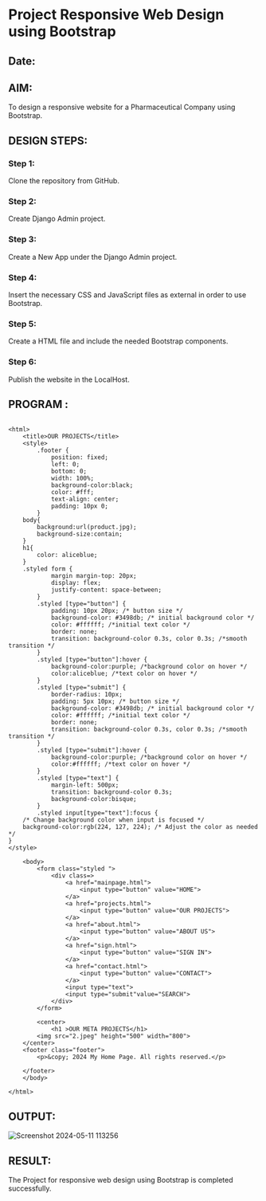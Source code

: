 # Project Responsive Web Design using Bootstrap
## Date:

## AIM:
To design a responsive website for a Pharmaceutical Company using Bootstrap.


## DESIGN STEPS:

### Step 1:
Clone the repository from GitHub.

### Step 2:
Create Django Admin project.

### Step 3:
Create a New App under the Django Admin project.

### Step 4:
Insert the necessary CSS and JavaScript files as external in order to use Bootstrap.

### Step 5:
Create a HTML file and include the needed Bootstrap components.

### Step 6:
Publish the website in the LocalHost.

## PROGRAM :
```

<html>
    <title>OUR PROJECTS</title>
    <style>  
        .footer {
            position: fixed;
            left: 0;
            bottom: 0;
            width: 100%;
            background-color:black;
            color: #fff;
            text-align: center;
            padding: 10px 0;
        }
    body{
        background:url(product.jpg);
        background-size:contain;
    } 
    h1{
        color: aliceblue;
    }  
    .styled form {
            margin margin-top: 20px;
            display: flex;
            justify-content: space-between;
        }
        .styled [type="button"] {
            padding: 10px 20px; /* button size */
            background-color: #3498db; /* initial background color */
            color: #ffffff; /*initial text color */
            border: none;
            transition: background-color 0.3s, color 0.3s; /*smooth transition */
        }
        .styled [type="button"]:hover {
            background-color:purple; /*background color on hover */
            color:aliceblue; /*text color on hover */
        }
        .styled [type="submit"] {
            border-radius: 10px;
            padding: 5px 10px; /* button size */
            background-color: #3498db; /* initial background color */
            color: #ffffff; /*initial text color */
            border: none;
            transition: background-color 0.3s, color 0.3s; /*smooth transition */
        }
        .styled [type="submit"]:hover {
            background-color:purple; /*background color on hover */
            color:#ffffff; /*text color on hover */
        }
        .styled [type="text"] {
            margin-left: 500px;
            transition: background-color 0.3s; 
            background-color:bisque;
        }
        .styled input[type="text"]:focus {
    /* Change background color when input is focused */
    background-color:rgb(224, 127, 224); /* Adjust the color as needed */
}
</style>
    
    <body>
        <form class="styled ">
            <div class=>
                <a href="mainpage.html">
                    <input type="button" value="HOME">
                </a>
                <a href="projects.html">
                    <input type="button" value="OUR PROJECTS">
                </a>
                <a href="about.html">
                    <input type="button" value="ABOUT US">
                </a>
                <a href="sign.html">
                    <input type="button" value="SIGN IN">
                </a>
                <a href="contact.html">
                    <input type="button" value="CONTACT">
                </a>  
                <input type="text">
                <input type="submit"value="SEARCH">  
            </div>
        </form>
        
        <center>
            <h1 >OUR META PROJECTS</h1>
        <img src="2.jpeg" height="500" width="800">
    </center>
    <footer class="footer">
        <p>&copy; 2024 My Home Page. All rights reserved.</p>
    
    </footer>
    </body>
    
</html>

```


## OUTPUT:

![Screenshot 2024-05-11 113256](https://github.com/jayaseelan2006/Pharma/assets/151389443/7be2486a-9a0d-4ad1-a97a-6f6bb3091a2f)

## RESULT:
The Project for responsive web design using Bootstrap is completed successfully.
